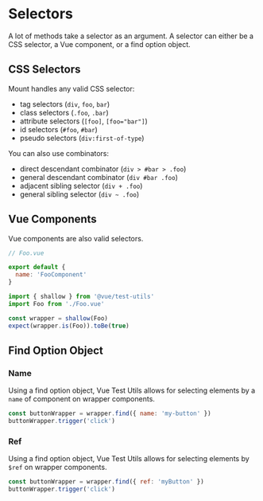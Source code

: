 # Selectors

A lot of methods take a selector as an argument. A selector can either be a CSS selector, a Vue component, or a find option object.

## CSS Selectors

Mount handles any valid CSS selector:

- tag selectors (`div`, `foo`, `bar`)
- class selectors (`.foo`, `.bar`)
- attribute selectors (`[foo]`, `[foo="bar"]`)
- id selectors (`#foo`, `#bar`)
- pseudo selectors (`div:first-of-type`)

You can also use combinators:

- direct descendant combinator (`div > #bar > .foo`)
- general descendant combinator (`div #bar .foo`)
- adjacent sibling selector (`div + .foo`)
- general sibling selector (`div ~ .foo`)

## Vue Components

Vue components are also valid selectors.

```js
// Foo.vue

export default {
  name: 'FooComponent'
}
```

```js
import { shallow } from '@vue/test-utils'
import Foo from './Foo.vue'

const wrapper = shallow(Foo)
expect(wrapper.is(Foo)).toBe(true)
```

## Find Option Object

### Name

Using a find option object, Vue Test Utils allows for selecting elements by a `name` of component on wrapper components.

```js
const buttonWrapper = wrapper.find({ name: 'my-button' })
buttonWrapper.trigger('click')
```

### Ref

Using a find option object, Vue Test Utils allows for selecting elements by `$ref` on wrapper components.

```js
const buttonWrapper = wrapper.find({ ref: 'myButton' })
buttonWrapper.trigger('click')
```
